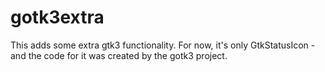 # gotk3extra

This adds some extra gtk3 functionality. For now, it's only GtkStatusIcon - and the code for it was created by the gotk3 project.
